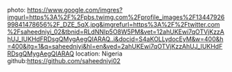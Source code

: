 photo: https://www.google.com/imgres?imgurl=https%3A%2F%2Fpbs.twimg.com%2Fprofile_images%2F1344792699841478656%2F_DZE_5qX.jpg&imgrefurl=https%3A%2F%2Ftwitter.com%2Fsaheedniyi_02&tbnid=RLdNNIp5O8W5PM&vet=12ahUKEwi7qOTVjKzzAhUJ_IUKHdFRDsgQMygAegQIARAQ..i&docid=S4aKOLLydocEyM&w=400&h=400&itg=1&q=saheedniyi&hl=en&ved=2ahUKEwi7qOTVjKzzAhUJ_IUKHdFRDsgQMygAegQIARAQ
location: Nigeria
github:https://github.com/saheedniyi02
